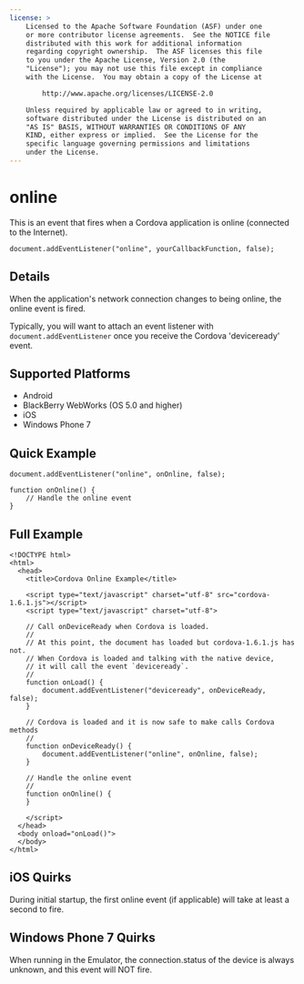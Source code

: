 ```yaml
---
license: >
    Licensed to the Apache Software Foundation (ASF) under one
    or more contributor license agreements.  See the NOTICE file
    distributed with this work for additional information
    regarding copyright ownership.  The ASF licenses this file
    to you under the Apache License, Version 2.0 (the
    "License"); you may not use this file except in compliance
    with the License.  You may obtain a copy of the License at

        http://www.apache.org/licenses/LICENSE-2.0

    Unless required by applicable law or agreed to in writing,
    software distributed under the License is distributed on an
    "AS IS" BASIS, WITHOUT WARRANTIES OR CONDITIONS OF ANY
    KIND, either express or implied.  See the License for the
    specific language governing permissions and limitations
    under the License.
---
```


online
===========

This is an event that fires when a Cordova application is online (connected to the Internet).

    document.addEventListener("online", yourCallbackFunction, false);

Details
-------

When the application's network connection changes to being online, the online event is fired.  

Typically, you will want to attach an event listener with `document.addEventListener` once you receive the Cordova 'deviceready' event.

Supported Platforms
-------------------

- Android
- BlackBerry WebWorks (OS 5.0 and higher)
- iOS
- Windows Phone 7

Quick Example
-------------

    document.addEventListener("online", onOnline, false);

    function onOnline() {
        // Handle the online event
    }

Full Example
------------

    <!DOCTYPE html>
    <html>
      <head>
        <title>Cordova Online Example</title>

        <script type="text/javascript" charset="utf-8" src="cordova-1.6.1.js"></script>
        <script type="text/javascript" charset="utf-8">

        // Call onDeviceReady when Cordova is loaded.
        //
        // At this point, the document has loaded but cordova-1.6.1.js has not.
        // When Cordova is loaded and talking with the native device,
        // it will call the event `deviceready`.
        //
        function onLoad() {
            document.addEventListener("deviceready", onDeviceReady, false);
        }

        // Cordova is loaded and it is now safe to make calls Cordova methods
        //
        function onDeviceReady() {
            document.addEventListener("online", onOnline, false);
        }

        // Handle the online event
        //
        function onOnline() {
        }

        </script>
      </head>
      <body onload="onLoad()">
      </body>
    </html>

iOS Quirks
--------------------------
During initial startup, the first online event (if applicable) will take at least a second to fire.

Windows Phone 7 Quirks
--------------------------
When running in the Emulator, the connection.status of the device is always unknown, and this event will NOT fire.
